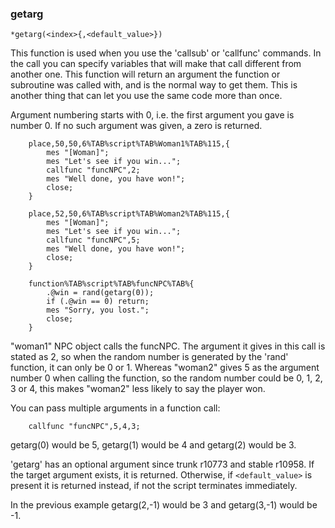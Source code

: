 
### getarg
```
*getarg(<index>{,<default_value>})
```

This function is used when you use the 'callsub' or 'callfunc' commands. In the
call you can specify variables that will make that call different from another
one. This function will return an argument the function or subroutine was
called with, and is the normal way to get them.
This is another thing that can let you use the same code more than once.

Argument numbering starts with 0, i.e. the first argument you gave is number 0.
If no such argument was given, a zero is returned.

```
	place,50,50,6%TAB%script%TAB%Woman1%TAB%115,{
		mes "[Woman]";
		mes "Let's see if you win...";
		callfunc "funcNPC",2;
		mes "Well done, you have won!";
		close;
	}

	place,52,50,6%TAB%script%TAB%Woman2%TAB%115,{
		mes "[Woman]";
		mes "Let's see if you win...";
		callfunc "funcNPC",5;
		mes "Well done, you have won!";
		close;
	}

	function%TAB%script%TAB%funcNPC%TAB%{
		.@win = rand(getarg(0));
		if (.@win == 0) return;
		mes "Sorry, you lost.";
		close;
	}
```

"woman1" NPC object calls the funcNPC. The argument it gives in this call is
stated as 2, so when the random number is generated by the 'rand' function, it
can only be 0 or 1. Whereas "woman2" gives 5 as the argument number 0 when
calling the function, so the random number could be 0, 1, 2, 3 or 4, this makes
"woman2" less likely to say the player won.

You can pass multiple arguments in a function call:

```
	callfunc "funcNPC",5,4,3;
```

getarg(0) would be 5, getarg(1) would be 4 and getarg(2) would be 3.

'getarg' has an optional argument since trunk r10773 and stable r10958.
If the target argument exists, it is returned.
Otherwise, if `<default_value>` is present it is returned instead,
if not the script terminates immediately.

In the previous example getarg(2,-1) would be 3 and getarg(3,-1) would be -1.

